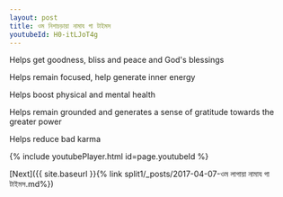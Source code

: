 ```yaml
---
layout: post
title: ওম নিশাচড়ায়া নামায গা টাইমস
youtubeId: H0-itLJoT4g
---
```

 
 
Helps get goodness, bliss and peace and God's blessings
 
Helps remain focused, help generate inner energy 
 
Helps boost physical and mental health 
 
Helps remain grounded and generates a sense of gratitude towards the greater power 
 
Helps reduce bad karma
 
 
 
 


{% include youtubePlayer.html id=page.youtubeId %}
 
[Next]({{ site.baseurl }}{% link  split1/_posts/2017-04-07-ওম লাগায়া নামায গা টাইমস.md%})
 
